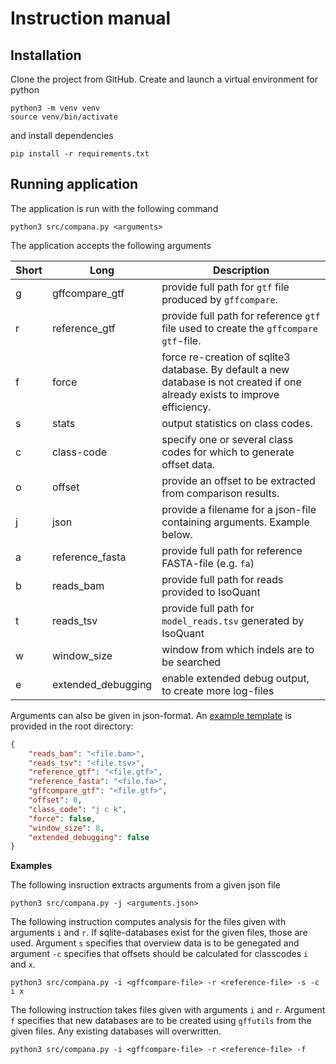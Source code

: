 # Instruction manual

## Installation
Clone the project from GitHub. Create and launch a virtual environment for python 

```
python3 -m venv venv
source venv/bin/activate
```

and install dependencies
```
pip install -r requirements.txt
```

## Running application

The application is run with the following command
```
python3 src/compana.py <arguments>
```

The application accepts the following arguments

| Short | Long | Description |
| --- | --- | --- |
| g | gffcompare_gtf | provide full path for `gtf` file produced by `gffcompare`. |
| r | reference_gtf | provide full path for reference `gtf` file used to create the `gffcompare` `gtf`-file. |
| f | force | force re-creation of sqlite3 database. By default a new database is not created if one already exists to improve efficiency. |
| s | stats | output statistics on class codes. | 
| c | class-code | specify one or several class codes for which to generate offset data. | 
| o | offset | provide an offset to be extracted from comparison results. |
| j | json | provide a filename for a json-file containing arguments. Example below. |
| a | reference_fasta | provide full path for reference FASTA-file (e.g. `fa`) |
| b | reads_bam | provide full path for reads provided to IsoQuant |
| t | reads_tsv | provide full path for `model_reads.tsv` generated by IsoQuant |
| w | window_size | window from which indels are to be searched |
| e | extended_debugging | enable extended debug output, to create more log-files | 


Arguments can also be given in json-format. An [example template](../arguments_template.json) is provided in the root directory:
```json
{
    "reads_bam": "<file.bam>",
    "reads_tsv": "<file.tsv>",
    "reference_gtf": "<file.gtf>",
    "reference_fasta": "<file.fa>",
    "gffcompare_gtf": "<file.gtf>",
    "offset": 0,
    "class_code": "j c k",
    "force": false,
    "window_size": 8,
    "extended_debugging": false
}
```

**Examples**

The following insruction extracts arguments from a given json file
```
python3 src/compana.py -j <arguments.json>
```

The following instruction computes analysis for the files given with arguments `i` and `r`. If sqlite-databases exist for the given files, those are used. Argument `s` specifies that overview data is to be genegated and argument `-c` specifies that offsets should be calculated for classcodes `i` and `x`.

```
python3 src/compana.py -i <gffcompare-file> -r <reference-file> -s -c i x
```

The following instruction takes files given with arguments `i` and `r`. Argument `f` specifies that new databases are to be created using `gffutils` from the given files. Any existing databases will overwritten.

```
python3 src/compana.py -i <gffcompare-file> -r <reference-file> -f
```
